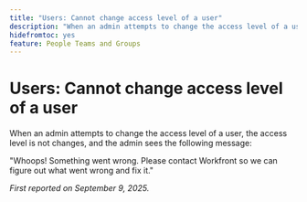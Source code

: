 ```yaml
---
title: "Users: Cannot change access level of a user"
description: "When an admin attempts to change the access level of a user, the access level is not changes, and the admin sees an error message."
hidefromtoc: yes
feature: People Teams and Groups
---
```


# Users: Cannot change access level of a user

When an admin attempts to change the access level of a user, the access level is not changes, and the admin sees the following message:

"Whoops! Something went wrong. Please contact Workfront so we can figure out what went wrong and fix it."

_First reported on September 9, 2025._
